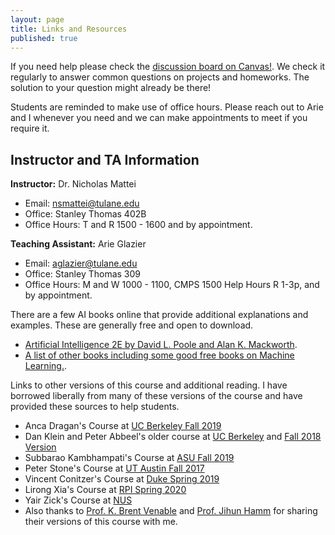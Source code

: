 ```yaml
---
layout: page
title: Links and Resources
published: true
---
```


If you need help please check the [discussion board on Canvas!](https://tulane.instructure.com/courses/2206549/discussion_topics). We check it regularly to answer common questions on projects and homeworks.  The solution to your question might already be there!

Students are reminded to make use of office hours.  Please reach out to Arie and I whenever you need and we can make appointments to meet if you require it.

## Instructor and TA Information
**Instructor:** Dr. Nicholas Mattei
*   Email: <nsmattei@tulane.edu>
*   Office: Stanley Thomas 402B
*   Office Hours: T and R 1500 - 1600 and by appointment.

**Teaching Assistant:** Arie Glazier
*   Email: <aglazier@tulane.edu>
*   Office: Stanley Thomas 309
*   Office Hours: M and W 1000 - 1100, CMPS 1500 Help Hours R 1-3p, and by appointment.

There are a few AI books online that provide additional explanations and examples.  These are generally free and open to download.
  * [Artificial Intelligence 2E by David L. Poole and Alan K. Mackworth](https://artint.info/2e/html/ArtInt2e.html).
  * [A list of other books including some good free books on Machine Learning.](https://readyforai.com/article/best-books-on-artificial-intelligence-for-beginner-with-pdf-download/).

Links to other versions of this course and additional reading.  I have borrowed liberally from many of these versions of the course and have provided these sources to help students.
  * Anca Dragan's Course at [UC Berkeley Fall 2019](http://inst.eecs.berkeley.edu/~cs188/fa19/)
  * Dan Klein and Peter Abbeel's older course at [UC Berkeley](http://ai.berkeley.edu/home.html) and [Fall 2018 Version](https://inst.eecs.berkeley.edu/~cs188/fa18/index.html)
  * Subbarao Kambhampati's Course at [ASU Fall 2019](http://rakaposhi.eas.asu.edu/cse471/)
  * Peter Stone's Course at [UT Austin Fall 2017](http://www.cs.utexas.edu/~pstone/Courses/343Hfall17/)
  * Vincent Conitzer's Course at [Duke Spring 2019](http://www2.cs.duke.edu/courses/spring19/compsci270/)
  * Lirong Xia's Course at [RPI Spring 2020](https://www.cs.rpi.edu/~xial/Teaching/2020SAI/)
  * Yair Zick's Course at [NUS](https://www.comp.nus.edu.sg/~zick/teaching.html)
  * Also thanks to [Prof. K. Brent Venable](https://sites.google.com/site/kbrentvenable/) and [Prof. Jihun Hamm](http://www.cs.tulane.edu/~jhamm3/) for sharing their versions of this course with me.
